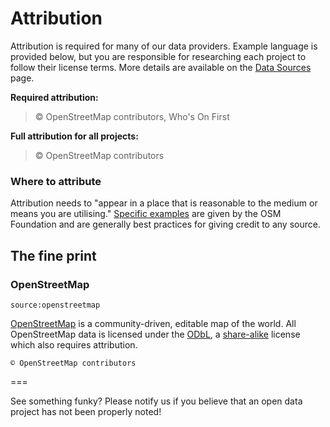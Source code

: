 # Attribution


Attribution is required for many of our data providers. Example language is provided below, but you are responsible for researching each project to follow their license terms. More details are available on the [Data Sources](./data_sources.md) page.

**Required attribution:**

>  © OpenStreetMap contributors, Who's On First

**Full attribution for all projects:**

>  © OpenStreetMap contributors

### Where to attribute

Attribution needs to "appear in a place that is reasonable to the medium or means you are utilising." [Specific examples](http://wiki.osmfoundation.org/wiki/License#Where_to_put_it.3F) are given by the OSM Foundation and are generally best practices for giving credit to any source.

## The fine print

### OpenStreetMap

`source:openstreetmap`

[OpenStreetMap](https://www.openstreetmap.org/) is a community-driven, editable map of the world.  All OpenStreetMap data is licensed under the [ODbL](http://opendatacommons.org/licenses/odbl/), a [share-alike](https://en.wikipedia.org/wiki/Share-alike) license which also requires attribution.

```
© OpenStreetMap contributors
```

===

See something funky? Please notify us if you believe that an open data project has not been properly noted!